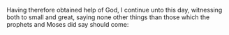Having therefore obtained help of God, I continue unto this day, witnessing both to small and great, saying none other things than those which the prophets and Moses did say should come:
